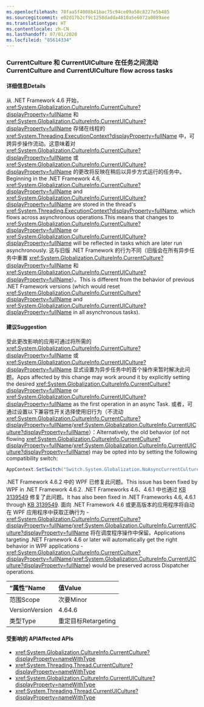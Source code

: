 ```yaml
---
ms.openlocfilehash: 78faa5f4008b41bac75c94ce09a58c8227e5b485
ms.sourcegitcommit: e02d17b2cf9c1258dadda4810a5e6072a0089aee
ms.translationtype: HT
ms.contentlocale: zh-CN
ms.lasthandoff: 07/01/2020
ms.locfileid: "85614334"
---
```

### <a name="currentculture-and-currentuiculture-flow-across-tasks"></a><span data-ttu-id="baed7-101">CurrentCulture 和 CurrentUICulture 在任务之间流动</span><span class="sxs-lookup"><span data-stu-id="baed7-101">CurrentCulture and CurrentUICulture flow across tasks</span></span>

#### <a name="details"></a><span data-ttu-id="baed7-102">详细信息</span><span class="sxs-lookup"><span data-stu-id="baed7-102">Details</span></span>

<span data-ttu-id="baed7-103">从 .NET Framework 4.6 开始，<xref:System.Globalization.CultureInfo.CurrentCulture?displayProperty=fullName> 和 <xref:System.Globalization.CultureInfo.CurrentUICulture?displayProperty=fullName> 存储在线程的 <xref:System.Threading.ExecutionContext?displayProperty=fullName> 中，可跨异步操作流动。这意味着对 <xref:System.Globalization.CultureInfo.CurrentCulture?displayProperty=fullName> 或 <xref:System.Globalization.CultureInfo.CurrentUICulture?displayProperty=fullName> 的更改将反映在稍后以异步方式运行的任务中。</span><span class="sxs-lookup"><span data-stu-id="baed7-103">Beginning in the .NET Framework 4.6, <xref:System.Globalization.CultureInfo.CurrentCulture?displayProperty=fullName> and <xref:System.Globalization.CultureInfo.CurrentUICulture?displayProperty=fullName> are stored in the thread's <xref:System.Threading.ExecutionContext?displayProperty=fullName>, which flows across asynchronous operations.This means that changes to <xref:System.Globalization.CultureInfo.CurrentCulture?displayProperty=fullName> or <xref:System.Globalization.CultureInfo.CurrentUICulture?displayProperty=fullName> will be reflected in tasks which are later run asynchronously.</span></span> <span data-ttu-id="baed7-104">这与旧版 .NET Framework 的行为不同（旧版会在所有异步任务中重置 <xref:System.Globalization.CultureInfo.CurrentCulture?displayProperty=fullName> 和 <xref:System.Globalization.CultureInfo.CurrentUICulture?displayProperty=fullName>）。</span><span class="sxs-lookup"><span data-stu-id="baed7-104">This is different from the behavior of previous .NET Framework versions (which would reset <xref:System.Globalization.CultureInfo.CurrentCulture?displayProperty=fullName> and <xref:System.Globalization.CultureInfo.CurrentUICulture?displayProperty=fullName> in all asynchronous tasks).</span></span>

#### <a name="suggestion"></a><span data-ttu-id="baed7-105">建议</span><span class="sxs-lookup"><span data-stu-id="baed7-105">Suggestion</span></span>

<span data-ttu-id="baed7-106">受此更改影响的应用可通过将所需的 <xref:System.Globalization.CultureInfo.CurrentCulture?displayProperty=fullName> 或 <xref:System.Globalization.CultureInfo.CurrentUICulture?displayProperty=fullName> 显式设置为异步任务中的首个操作来暂时解决此问题。</span><span class="sxs-lookup"><span data-stu-id="baed7-106">Apps affected by this change may work around it by explicitly setting the desired <xref:System.Globalization.CultureInfo.CurrentCulture?displayProperty=fullName> or <xref:System.Globalization.CultureInfo.CurrentUICulture?displayProperty=fullName> as the first operation in an async Task.</span></span> <span data-ttu-id="baed7-107">或者，可通过设置以下兼容性开关选择使用旧行为（不流动 <xref:System.Globalization.CultureInfo.CurrentCulture?displayProperty=fullName>/<xref:System.Globalization.CultureInfo.CurrentUICulture?displayProperty=fullName>）：</span><span class="sxs-lookup"><span data-stu-id="baed7-107">Alternatively, the old behavior (of not flowing <xref:System.Globalization.CultureInfo.CurrentCulture?displayProperty=fullName>/<xref:System.Globalization.CultureInfo.CurrentUICulture?displayProperty=fullName>) may be opted into by setting the following compatibility switch:</span></span>

```csharp
AppContext.SetSwitch("Switch.System.Globalization.NoAsyncCurrentCulture", true);
```

<span data-ttu-id="baed7-108">.NET Framework 4.6.2 中的 WPF 已修复此问题。</span><span class="sxs-lookup"><span data-stu-id="baed7-108">This issue has been fixed by WPF in .NET Framework 4.6.2.</span></span> <span data-ttu-id="baed7-109">.NET Frameworks 4.6、4.6.1 中也通过 [KB 3139549](https://support.microsoft.com/kb/3139549) 修复了此问题。</span><span class="sxs-lookup"><span data-stu-id="baed7-109">It has also been fixed in .NET Frameworks 4.6, 4.6.1 through [KB 3139549](https://support.microsoft.com/kb/3139549).</span></span> <span data-ttu-id="baed7-110">面向 .NET Framework 4.6 或更高版本的应用程序将自动在 WPF 应用程序中获取正确行为 - <xref:System.Globalization.CultureInfo.CurrentCulture?displayProperty=fullName>/<xref:System.Globalization.CultureInfo.CurrentUICulture?displayProperty=fullName> 将在调度程序操作中保留。</span><span class="sxs-lookup"><span data-stu-id="baed7-110">Applications targeting .NET Framework 4.6 or later will automatically get the right behavior in WPF applications - <xref:System.Globalization.CultureInfo.CurrentCulture?displayProperty=fullName>/<xref:System.Globalization.CultureInfo.CurrentUICulture?displayProperty=fullName>) would be preserved across Dispatcher operations.</span></span>

| <span data-ttu-id="baed7-111">“属性”</span><span class="sxs-lookup"><span data-stu-id="baed7-111">Name</span></span>    | <span data-ttu-id="baed7-112">值</span><span class="sxs-lookup"><span data-stu-id="baed7-112">Value</span></span>       |
|:--------|:------------|
| <span data-ttu-id="baed7-113">范围</span><span class="sxs-lookup"><span data-stu-id="baed7-113">Scope</span></span>   | <span data-ttu-id="baed7-114">次要</span><span class="sxs-lookup"><span data-stu-id="baed7-114">Minor</span></span>       |
| <span data-ttu-id="baed7-115">Version</span><span class="sxs-lookup"><span data-stu-id="baed7-115">Version</span></span> | <span data-ttu-id="baed7-116">4.6</span><span class="sxs-lookup"><span data-stu-id="baed7-116">4.6</span></span>         |
| <span data-ttu-id="baed7-117">类型</span><span class="sxs-lookup"><span data-stu-id="baed7-117">Type</span></span>    | <span data-ttu-id="baed7-118">重定目标</span><span class="sxs-lookup"><span data-stu-id="baed7-118">Retargeting</span></span> |

#### <a name="affected-apis"></a><span data-ttu-id="baed7-119">受影响的 API</span><span class="sxs-lookup"><span data-stu-id="baed7-119">Affected APIs</span></span>

- <xref:System.Globalization.CultureInfo.CurrentCulture?displayProperty=nameWithType>
- <xref:System.Threading.Thread.CurrentCulture?displayProperty=nameWithType>
- <xref:System.Globalization.CultureInfo.CurrentUICulture?displayProperty=nameWithType>
- <xref:System.Threading.Thread.CurrentUICulture?displayProperty=nameWithType>
